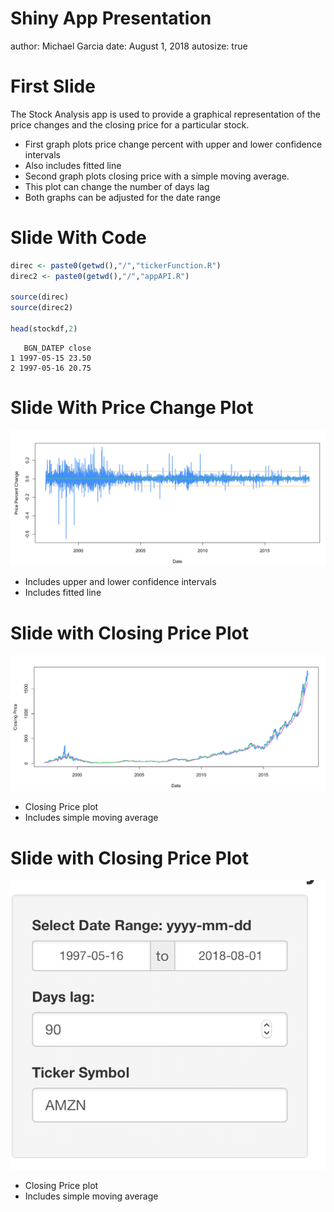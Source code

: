 Shiny App Presentation
========================================================
author: Michael Garcia
date: August 1, 2018
autosize: true

First Slide
========================================================

The Stock Analysis app is used to provide a graphical representation of the
price changes and the closing price for a particular stock.

- First graph plots price change percent with upper and lower confidence intervals
 - Also includes fitted line
- Second graph plots closing price with a simple moving average.
 - This plot can change the number of days lag
- Both graphs can be adjusted for the date range

Slide With Code
========================================================


```r
direc <- paste0(getwd(),"/","tickerFunction.R")
direc2 <- paste0(getwd(),"/","appAPI.R")

source(direc)
source(direc2)

head(stockdf,2)
```

```
   BGN_DATEP close
1 1997-05-15 23.50
2 1997-05-16 20.75
```

Slide With Price Change Plot
========================================================
![Plot1](plot1.png)

- Includes upper and lower confidence intervals
- Includes fitted line

Slide with Closing Price Plot
========================================================
![Plot2](plot2.png)
- Closing Price plot
- Includes simple moving average

Slide with Closing Price Plot
========================================================
![reactiveoptions](reactiveoptions.png)
- Closing Price plot
- Includes simple moving average
